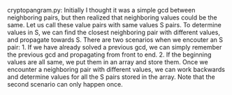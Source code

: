 cryptopangram.py: Initially I thought it was a simple gcd between neighboring pairs, but then realized that neighboring values could be the same. Let us call these value pairs with same values S pairs. To determine values in S, we can find the closest neighboring pair with different values, and propagate towards S. There are two scenarios when we encouter an S pair: 1. If we have already solved a previous gcd, we can simply remember the previous gcd and propagating from front to end. 2. If the beginning values are all same, we put them in an array and store them. Once we encounter a neighboring pair with different values, we can work backwards and determine values for all the S pairs stored in the array. Note that the second scenario can only happen once. 
